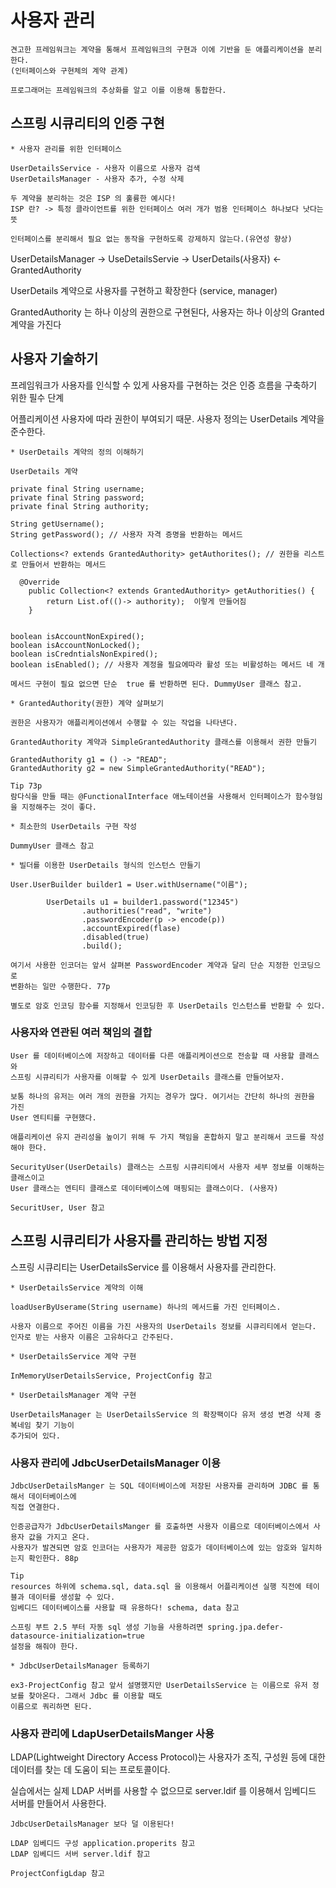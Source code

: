 # 사용자 관리
```
견고한 프레임워크는 계약을 통해서 프레임워크의 구현과 이에 기반을 둔 애플리케이션을 분리한다.
(인터페이스와 구현체의 계약 관계)

프로그래머는 프레임워크의 추상화를 알고 이를 이용해 통합한다. 
```
## 스프링 시큐리티의 인증 구현

```
* 사용자 관리를 위한 인터페이스

UserDetailsService - 사용자 이름으로 사용자 검색
UserDetailsManager - 사용자 추가, 수정 삭제 

두 계약을 분리하는 것은 ISP 의 훌륭한 예시다!
ISP 란? -> 특정 클라이언트를 위한 인터페이스 여러 개가 범용 인터페이스 하나보다 낫다는 뜻

인터페이스를 분리해서 필요 없는 동작을 구현하도록 강제하지 않는다.(유연성 향상)
```

UserDetailsManager -> UseDetailsServie -> UserDetails(사용자) <- GrantedAuthority

UserDetails 계약으로 사용자를 구현하고 확장한다 (service, manager)

GrantedAuthority 는 하나 이상의 권한으로 구현된다, 사용자는 하나 이상의 Granted 계약을 가진다 

## 사용자 기술하기

프레임워크가 사용자를 인식할 수 있게 사용자를 구현하는 것은 인증 흐름을 구축하기 위한 필수 단계

어플리케이션 사용자에 따라 권한이 부여되기 때문. 사용자 정의는 UserDetails 계약을 준수한다.

```
* UserDetails 계약의 정의 이해하기

UserDetails 계약

private final String username;
private final String password;
private final String authority;

String getUsername();
String getPassword(); // 사용자 자격 증명을 반환하는 메서드 

Collections<? extends GrantedAuthority> getAuthorites(); // 권한을 리스트로 만들어서 반환하는 메서드

  @Override
    public Collection<? extends GrantedAuthority> getAuthorities() {
        return List.of(()-> authority);  이렇게 만들어짐
    }
    

boolean isAccountNonExpired();
boolean isAccountNonLocked();
boolean isCredntialsNonExpired();
boolean isEnabled(); // 사용자 계정을 필요에따라 활성 또는 비활성하는 메서드 네 개 

메서드 구현이 필요 없으면 단순  true 를 반환하면 된다. DummyUser 클래스 참고.
```
```
* GrantedAuthority(권한) 계약 살펴보기

권한은 사용자가 애플리케이션에서 수행할 수 있는 작업을 나타낸다.

GrantedAuthority 계약과 SimpleGrantedAuthority 클래스를 이용해서 권한 만들기

GrantedAuthority g1 = () -> "READ";
GrantedAuthority g2 = new SimpleGrantedAuthority("READ");

Tip 73p
람다식을 만들 때는 @FunctionalInterface 애노테이션을 사용해서 인터페이스가 함수형임을 지정해주는 것이 좋다.
```
```
* 최소한의 UserDetails 구현 작성 

DummyUser 클래스 참고 
```
```
* 빌더를 이용한 UserDetails 형식의 인스턴스 만들기

User.UserBuilder builder1 = User.withUsername("이름");

        UserDetails u1 = builder1.password("12345")
                .authorities("read", "write")
                .passwordEncoder(p -> encode(p))
                .accountExpired(flase)
                .disabled(true)
                .build();

여기서 사용한 인코더는 앞서 살펴본 PasswordEncoder 계약과 달리 단순 지정한 인코딩으로
변환하는 일만 수행한다. 77p 

별도로 암호 인코딩 함수를 지정해서 인코딩한 후 UserDetails 인스턴스를 반환할 수 있다. 
```
### 사용자와 연관된 여러 책임의 결합 
```
User 를 데이터베이스에 저장하고 데이터를 다른 애플리케이션으로 전송할 때 사용할 클래스와
스프링 시큐리티가 사용자를 이해할 수 있게 UserDetails 클래스를 만들어보자.

보통 하나의 유저는 여러 개의 권한을 가지는 경우가 많다. 여기서는 간단히 하나의 권한을 가진
User 엔티티를 구현했다.

애플리케이션 유지 관리성을 높이기 위해 두 가지 책임을 혼합하지 말고 분리해서 코드를 작성해야 한다.

SecurityUser(UserDetails) 클래스는 스프링 시큐리티에서 사용자 세부 정보를 이해하는 클래스이고
User 클래스는 엔티티 클래스로 데이터베이스에 매핑되는 클래스이다. (사용자)

SecuritUser, User 참고
```

## 스프링 시큐리티가 사용자를 관리하는 방법 지정

스프링 시큐리티는 UserDetailsService 를 이용해서 사용자를 관리한다.

```
* UserDetailsService 계약의 이해

loadUserByUserame(String username) 하나의 메서드를 가진 인터페이스.

사용자 이름으로 주어진 이름을 가진 사용자의 UserDetails 정보를 시큐리티에서 얻는다.
인자로 받는 사용자 이름은 고유하다고 간주된다.
```
```
* UserDetailsService 계약 구현

InMemoryUserDetailsService, ProjectConfig 참고 
```
```
* UserDetailsManager 계약 구현

UserDetailsManager 는 UserDetailsService 의 확장팩이다 유저 생성 변경 삭제 중복네임 찾기 기능이 
추가되어 있다.
```

### 사용자 관리에 JdbcUserDetailsManager 이용
```
JdbcUserDetailsManger 는 SQL 데이터베이스에 저장된 사용자를 관리하며 JDBC 를 통해서 데이터베이스에
직접 연결한다.

인증공급자가 JdbcUserDetailsManger 를 호출하면 사용자 이름으로 데이터베이스에서 사용자 값을 가지고 온다.
사용자가 발견되면 암호 인코더는 사용자가 제공한 암호가 데이터베이스에 있는 암호와 일치하는지 확인한다. 88p

Tip
resources 하위에 schema.sql, data.sql 을 이용해서 어플리케이션 실행 직전에 테이블과 데이터를 생성할 수 있다.
임베디드 데이터베이스를 사용할 때 유용하다! schema, data 참고 

스프링 부트 2.5 부터 자동 sql 생성 기능을 사용하려면 spring.jpa.defer-datasource-initialization=true 
설정을 해줘야 한다.
```
```
* JdbcUserDetailsManager 등록하기

ex3-ProjectConfig 참고 앞서 설명했지만 UserDetailsService 는 이름으로 유저 정보를 찾아온다. 그래서 Jdbc 를 이용할 때도
이름으로 쿼리하면 된다.
```
### 사용자 관리에 LdapUserDetailsManger 사용

LDAP(Lightweight Directory Access Protocol)는 사용자가 조직, 구성원 등에 대한 데이터를 찾는 데 도움이 되는 프로토콜이다.

실습에서는 실제 LDAP 서버를 사용할 수 없으므로 server.ldif 를 이용해서 임베디드 서버를 만들어서 사용한다. 
```
JdbcUserDetailsManager 보다 덜 이용된다!

LDAP 임베디드 구성 application.properits 참고
LDAP 임베디드 서버 server.ldif 참고 

ProjectConfigLdap 참고
```





